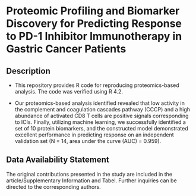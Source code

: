 # Proteomic Profiling and Biomarker Discovery for Predicting Response to PD-1 Inhibitor Immunotherapy in Gastric Cancer Patients

## Description


* This repository provides R code for reproducing proteomics-based analysis. The code was verified using R 4.2.

* Our proteomics-based analysis identified revealed that low activity in the complement and coagulation cascades pathway (CCCP) and a high abundance of activated CD8 T cells are positive signals corresponding to ICIs. Finally, utilizing machine learning, we successfully identified a set of 10 protein biomarkers, and the constructed model demonstrated excellent performance in predicting response on an independent validation set (N = 14, area under the curve (AUC) = 0.959).

## Data Availability Statement
The original contributions presented in the study are included in the article/Supplementary Information and Tabel. Further inquiries can be directed to the corresponding authors.

#
